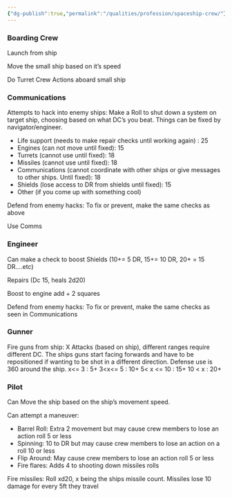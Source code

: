 ```yaml
---
{"dg-publish":true,"permalink":"/qualities/profession/spaceship-crew/"}
---
```


### Boarding Crew
Launch from ship

Move the small ship based on it’s speed

Do Turret Crew Actions aboard small ship

### Communications
Attempts to hack into enemy ships:
Make a Roll to shut down a system on target ship, choosing based on what DC’s you beat. Things can be fixed by navigator/engineer.
- Life support (needs to make repair checks until working again) : 25 
- Engines (can not move until fixed): 15
- Turrets (cannot use until fixed): 18 
- Missiles (cannot use until fixed): 18
- Communications (cannot coordinate with other ships or give messages to other ships. Until fixed): 18
- Shields (lose access to DR from shields until fixed): 15
- Other (if you come up with something cool) 

Defend from enemy hacks:
 To fix or prevent, make the same checks as above

Use Comms
### Engineer
Can make a check to boost Shields (10+= 5 DR, 15+= 10 DR, 20+ = 15 DR….etc)

Repairs (Dc 15, heals 2d20) 

Boost to engine add + 2 squares

Defend from enemy hacks:
 To fix or prevent, make the same checks as seen in Communications

### Gunner
Fire guns from ship:
X Attacks (based on ship), different ranges require different DC. The ships guns start facing forwards and have to be repositioned if wanting to be shot in a different direction. Defense use is 360 around the ship. 
	x<= 3 : 5+ 
	3<x<= 5 : 10+ 
	5< x <= 10 : 15+
	10 < x : 20+

### Pilot
Can Move the ship based on the ship’s movement speed.

Can attempt a maneuver:
- Barrel Roll: Extra 2 movement but may cause crew members to lose an action roll 5 or less
- Spinning: 10 to DR but may cause crew members to lose an action on a roll 10 or less
- Flip Around: May cause crew members to lose an action roll 5 or less
- Fire flares: Adds 4 to shooting down missiles rolls

Fire missiles:
	Roll xd20, x being the ships missile count.
	Missiles lose 10 damage for every 5ft they travel 